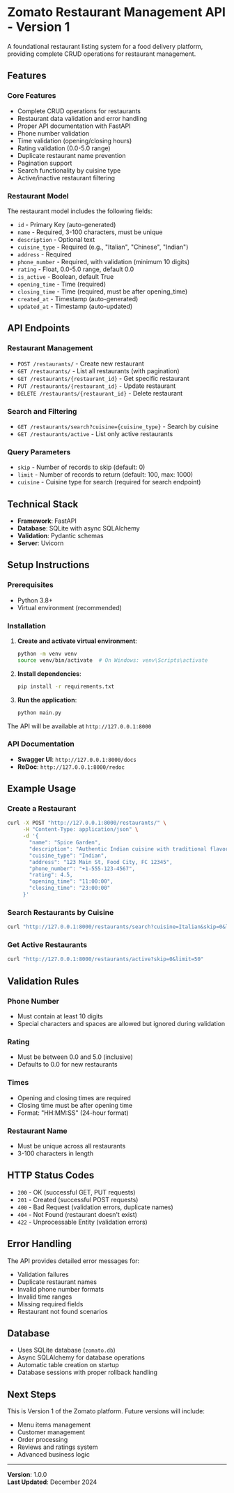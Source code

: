 # Zomato Restaurant Management API - Version 1

A foundational restaurant listing system for a food delivery platform, providing complete CRUD operations for restaurant management.

## Features

### Core Features
- Complete CRUD operations for restaurants
- Restaurant data validation and error handling
- Proper API documentation with FastAPI
- Phone number validation
- Time validation (opening/closing hours)
- Rating validation (0.0-5.0 range)
- Duplicate restaurant name prevention
- Pagination support
- Search functionality by cuisine type
- Active/inactive restaurant filtering

### Restaurant Model
The restaurant model includes the following fields:
- `id` - Primary Key (auto-generated)
- `name` - Required, 3-100 characters, must be unique
- `description` - Optional text
- `cuisine_type` - Required (e.g., "Italian", "Chinese", "Indian")
- `address` - Required
- `phone_number` - Required, with validation (minimum 10 digits)
- `rating` - Float, 0.0-5.0 range, default 0.0
- `is_active` - Boolean, default True
- `opening_time` - Time (required)
- `closing_time` - Time (required, must be after opening_time)
- `created_at` - Timestamp (auto-generated)
- `updated_at` - Timestamp (auto-updated)

## API Endpoints

### Restaurant Management
- `POST /restaurants/` - Create new restaurant
- `GET /restaurants/` - List all restaurants (with pagination)
- `GET /restaurants/{restaurant_id}` - Get specific restaurant
- `PUT /restaurants/{restaurant_id}` - Update restaurant
- `DELETE /restaurants/{restaurant_id}` - Delete restaurant

### Search and Filtering
- `GET /restaurants/search?cuisine={cuisine_type}` - Search by cuisine
- `GET /restaurants/active` - List only active restaurants

### Query Parameters
- `skip` - Number of records to skip (default: 0)
- `limit` - Number of records to return (default: 100, max: 1000)
- `cuisine` - Cuisine type for search (required for search endpoint)

## Technical Stack
- **Framework**: FastAPI
- **Database**: SQLite with async SQLAlchemy
- **Validation**: Pydantic schemas
- **Server**: Uvicorn

## Setup Instructions

### Prerequisites
- Python 3.8+
- Virtual environment (recommended)

### Installation

1. **Create and activate virtual environment**:
   ```bash
   python -m venv venv
   source venv/bin/activate  # On Windows: venv\Scripts\activate
   ```

2. **Install dependencies**:
   ```bash
   pip install -r requirements.txt
   ```

3. **Run the application**:
   ```bash
   python main.py
   ```

The API will be available at `http://127.0.0.1:8000`

### API Documentation
- **Swagger UI**: `http://127.0.0.1:8000/docs`
- **ReDoc**: `http://127.0.0.1:8000/redoc`

## Example Usage

### Create a Restaurant
```bash
curl -X POST "http://127.0.0.1:8000/restaurants/" \
     -H "Content-Type: application/json" \
     -d '{
       "name": "Spice Garden",
       "description": "Authentic Indian cuisine with traditional flavors",
       "cuisine_type": "Indian",
       "address": "123 Main St, Food City, FC 12345",
       "phone_number": "+1-555-123-4567",
       "rating": 4.5,
       "opening_time": "11:00:00",
       "closing_time": "23:00:00"
     }'
```

### Search Restaurants by Cuisine
```bash
curl "http://127.0.0.1:8000/restaurants/search?cuisine=Italian&skip=0&limit=10"
```

### Get Active Restaurants
```bash
curl "http://127.0.0.1:8000/restaurants/active?skip=0&limit=50"
```

## Validation Rules

### Phone Number
- Must contain at least 10 digits
- Special characters and spaces are allowed but ignored during validation

### Rating
- Must be between 0.0 and 5.0 (inclusive)
- Defaults to 0.0 for new restaurants

### Times
- Opening and closing times are required
- Closing time must be after opening time
- Format: "HH:MM:SS" (24-hour format)

### Restaurant Name
- Must be unique across all restaurants
- 3-100 characters in length

## HTTP Status Codes
- `200` - OK (successful GET, PUT requests)
- `201` - Created (successful POST requests)
- `400` - Bad Request (validation errors, duplicate names)
- `404` - Not Found (restaurant doesn't exist)
- `422` - Unprocessable Entity (validation errors)

## Error Handling
The API provides detailed error messages for:
- Validation failures
- Duplicate restaurant names
- Invalid phone number formats
- Invalid time ranges
- Missing required fields
- Restaurant not found scenarios

## Database
- Uses SQLite database (`zomato.db`)
- Async SQLAlchemy for database operations
- Automatic table creation on startup
- Database sessions with proper rollback handling

## Next Steps
This is Version 1 of the Zomato platform. Future versions will include:
- Menu items management
- Customer management
- Order processing
- Reviews and ratings system
- Advanced business logic

---

**Version**: 1.0.0  
**Last Updated**: December 2024